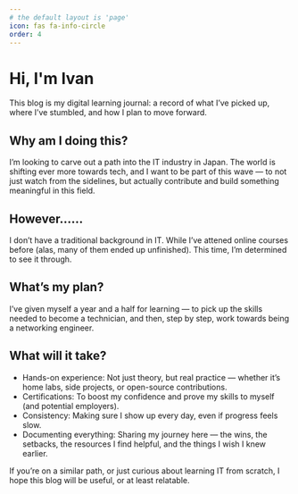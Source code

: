 ```yaml
---
# the default layout is 'page'
icon: fas fa-info-circle
order: 4
---
```


<!-- > Add Markdown syntax content to file `_tabs/about.md`{: .filepath } and it will show up on this page.
{: .prompt-tip } -->


# Hi, I'm Ivan 

This blog is my digital learning journal:
a record of what I’ve picked up, where I’ve stumbled, and how I plan to move forward.

## Why am I doing this?

I’m looking to carve out a path into the IT industry in Japan. The world is shifting ever more towards tech, and I want to be part of this wave — to not just watch from the sidelines, but actually contribute and build something meaningful in this field.

## However......

I don’t have a traditional background in IT. While I’ve attened online courses before (alas, many of them ended up unfinished). This time, I’m determined to see it through.

## What’s my plan?

I’ve given myself a year and a half for learning — to pick up the skills needed to become a technician, and then, step by step, work towards being a networking engineer. 

## What will it take?
 - Hands-on experience: Not just theory, but real practice — whether it’s home labs, side projects, or open-source contributions.
 - Certifications: To boost my confidence and prove my skills to myself (and potential employers).
 - Consistency: Making sure I show up every day, even if progress feels slow.
 - Documenting everything: Sharing my journey here — the wins, the setbacks, the resources I find helpful, and the things I wish I knew earlier.

If you’re on a similar path, or just curious about learning IT from scratch, I hope this blog will be useful, or at least relatable.